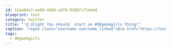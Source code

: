 ```yaml
---
id: 12aa84c2-ee60-446d-a2f8-910b7c71eb4d
blueprint: text
category: twitter
title: "'@_dlight You should  start an #OKgeekgirls thing!"
caption: '<span class="username username_linked">@<a href="https://twitter.com/_dlight" title="Битюцкий Корнилий">_dlight</a></span> You should  start an <span class="hashtag hashtag_local">#<a href="http://tweettemp.darylchymko.ca/?tag=okgeekgirls">OKgeekgirls</a> thing!'
tags:
  - OKgeekgirls
---
```

